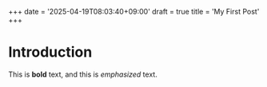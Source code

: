 +++
date = '2025-04-19T08:03:40+09:00'
draft = true
title = 'My First Post'
+++
# Introduction

This is **bold** text, and this is *emphasized* text.
